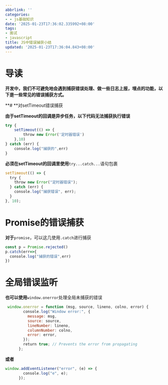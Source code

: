 ```yaml
---
abbrlink: ''
categories:
- - js基础知识
date: '2025-01-23T17:36:02.335992+08:00'
tags:
- 面试
- javascript
title: JS中错误捕获小结
updated: '2025-01-23T17:36:04.843+08:00'
---
```

# 导读

**开发中，我们不可避免地会遇到捕获错误处理、做一些日志上报，埋点的功能，以下是一些常见的错误捕获方式。**

**# **对setTimeout错误捕获

**由于setTimeout的回调是异步任务，以下代码无法捕获执行错误**

```js
try {
    setTimeout(() => { 
        throw new Error('定时器错误')
    },10)
} catch (err) {
    console.log("捕获的",err)
}
```

**必须在setTimeout的回调里使用**`try...catch...`语句包裹

```js
setTimeout(() => {
  try {
    throw new Error("定时器错误");
  } catch (err) {
    console.log("捕获错误", err);
  }
}, 10);
```

# Promise的错误捕获

**对于**`promise`，可以这几使用`.catch`进行捕获

```js
const p = Promise.rejected()
p.catch(err=>{
  console.log("捕获的错误",err)
})
```

# 全局错误监听

**也可以使用**`window.onerror`处理全局未捕获的错误

```js
 window.onerror = function (msg, source, lineno, colno, error) {
        console.log("Window error:", {
          message: msg,
          source: source,
          lineNumber: lineno,
          columnNumber: colno,
          error: error,
        });
        return true; // Prevents the error from propagating
      };
```

**或者**

```js
window.addEventListener("error", (e) => {
        console.log("e", e);
      });
```
